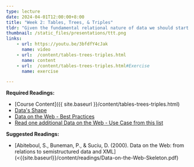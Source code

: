 ```yaml
---
type: lecture
date: 2024-04-01T12:00:00+8:00
title: "Week 2: Tables, Trees, & Triples"
tldr: "Given the fundamental relational nature of data we should start the course off by thinking about how to make decisions about ways data should be represented and made accessible to users."
thumbnail: /static_files/presentations/ttt.png
links:
    - url: https://youtu.be/3bfdfY4cJak
      name: video
    - url:  /content/tables-trees-triples.html
      name: content
    - url:  /content/tables-trees-triples.html#Exercise
      name: exercise

---
```

**Required Readings:**
- [Course Content]({{ site.baseurl }}/content/tables-trees-triples.html)
- [Data's Shape](https://katiekodes.com/intro-xml-json-2/)
- [Data on the Web - Best Practices](https://www.w3.org/TR/dwbp/)
- [Read one additional Data on the Web - Use Case from this list](https://www.w3.org/TR/dwbp-ucr/)

**Suggested Readings:**
- [Abiteboul, S., Buneman, P., & Suciu, D. (2000). Data on the Web: from relations to semistructured data and XML](<{{site.baseurl}}/content/readings/Data-on-the-Web-Skeleton.pdf)
